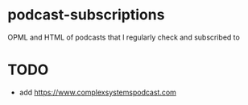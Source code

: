 # podcast-subscriptions
OPML and HTML of podcasts that I regularly check and subscribed to

# TODO

- add https://www.complexsystemspodcast.com
